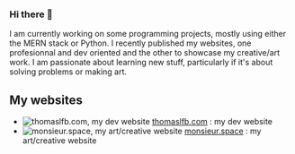 ### Hi there 🌱

I am currently working on some programming projects, mostly using either the MERN stack or Python.
I recently published my websites, one profesionnal and dev oriented and the other to showcase my creative/art work.
I am passionate about learning new stuff, particularly if it's about solving problems or making art.

## My websites

- ![thomaslfb.com, my dev website](https://i.imgur.com/qsWwSB8.png "thomaslfb.com") [thomaslfb.com](www.thomaslfb.com) : my dev website 
- ![monsieur.space, my art/creative website](https://i.imgur.com/g0o1QWq.png "monsieur.space") [monsieur.space](www.monsieur.space) : my art/creative website


<!--
**monsieurr/monsieurr** is a ✨ _special_ ✨ repository because its `README.md` (this file) appears on your GitHub profile.

Here are some ideas to get you started:

- 🔭 I’m currently working on ...
- 🌱 I’m currently learning ...
- 👯 I’m looking to collaborate on ...
- 🤔 I’m looking for help with ...
- 💬 Ask me about ...
- 📫 How to reach me: ...
- 😄 Pronouns: ...
- ⚡ Fun fact: ...
-->
